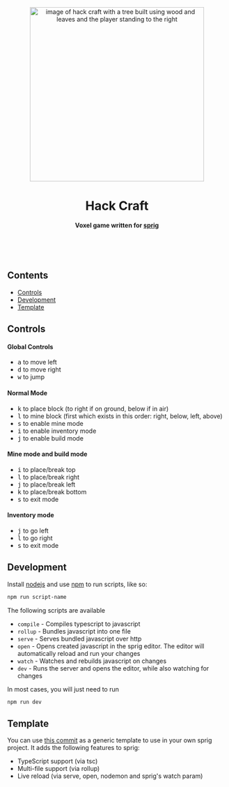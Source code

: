<div align="center">
    <img src="assets/thumbnail.png" width="400" height="400" alt="image of hack craft with a tree built using wood and leaves and the player standing to the right">
    <h1>Hack Craft</h1>
    <p>
        <b>Voxel game written for <a href="https://sprig.hackclub.com/">sprig</a></b>
    </p>
    <br>
    <br>
    <br>
</div>

## Contents

-   [Controls](#controls)
-   [Development](#development)
-   [Template](#template)

## Controls

#### Global Controls

-   <kbd>a</kbd> to move left
-   <kbd>d</kbd> to move right
-   <kbd>w</kbd> to jump

#### Normal Mode

-   <kbd>k</kbd> to place block (to right if on ground, below if in air)
-   <kbd>l</kbd> to mine block (first which exists in this order: right, below, left, above)
-   <kbd>s</kbd> to enable mine mode
-   <kbd>i</kbd> to enable inventory mode
-   <kbd>j</kbd> to enable build mode

#### Mine mode and build mode

-   <kbd>i</kbd> to place/break top
-   <kbd>l</kbd> to place/break right
-   <kbd>j</kbd> to place/break left
-   <kbd>k</kbd> to place/break bottom
-   <kbd>s</kbd> to exit mode

#### Inventory mode

-   <kbd>j</kbd> to go left
-   <kbd>l</kbd> to go right
-   <kbd>s</kbd> to exit mode

## Development

Install [nodejs](https://nodejs.org/) and use [npm](https://www.npmjs.com/) to run scripts, like so:

```sh
npm run script-name
```

The following scripts are available

-   `compile` - Compiles typescript to javascript
-   `rollup` - Bundles javascript into one file
-   `serve` - Serves bundled javascript over http
-   `open` - Opens created javascript in the sprig editor. The editor will
    automatically reload and run your changes
-   `watch` - Watches and rebuilds javascript on changes
-   `dev` - Runs the server and opens the editor, while also watching for changes

In most cases, you will just need to run

```sh
npm run dev
```

## Template

You can use [this
commit](https://github.com/khrj/hackcraft/tree/56243aaf0ed56be4ed689480a7603300c5419d0d)
as a generic template to use in your own sprig project. It adds the following
features to sprig:

-   TypeScript support (via tsc)
-   Multi-file support (via rollup)
-   Live reload (via serve, open, nodemon and sprig's watch param)
